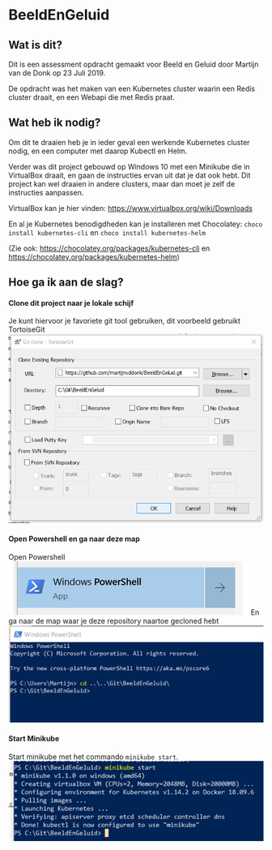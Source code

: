 # BeeldEnGeluid

## Wat is dit?
Dit is een assessment opdracht gemaakt voor Beeld en Geluid door Martijn van de Donk op 23 Juli 2019.

De opdracht was het maken van een Kubernetes cluster waarin een Redis cluster draait, en een Webapi die met Redis praat.

## Wat heb ik nodig?
Om dit te draaien heb je in ieder geval een werkende Kubernetes cluster nodig, en een computer met daarop Kubectl en Helm.

Verder was dit project gebouwd op Windows 10 met een Minikube die in VirtualBox draait, en gaan de instructies ervan uit dat je dat ook hebt. Dit project kan wel draaien in andere clusters, maar dan moet je zelf de instructies aanpassen.

VirtualBox kan je hier vinden: https://www.virtualbox.org/wiki/Downloads

En al je Kubernetes benodigdheden kan je installeren met Chocolatey: `choco install kubernetes-cli` en 
`choco install kubernetes-helm`

(Zie ook: https://chocolatey.org/packages/kubernetes-cli en https://chocolatey.org/packages/kubernetes-helm)

## Hoe ga ik aan de slag?

#### Clone dit project naar je lokale schijf
Je kunt hiervoor je favoriete git tool gebruiken, dit voorbeeld gebruikt TortoiseGit
![clone](images/clone.png "Clone")

#### Open Powershell en ga naar deze map
Open Powershell
![openpw](images/openpowershell.png "openpw")
En ga naar de map waar je deze repository naartoe gecloned hebt
![ganaarmap](images/ganaarmap.png "ganaarmap")

#### Start Minikube
Start minikube met het commando `minikube start`.
![minikubestart](images/minikubestart.png "minikubestart")

